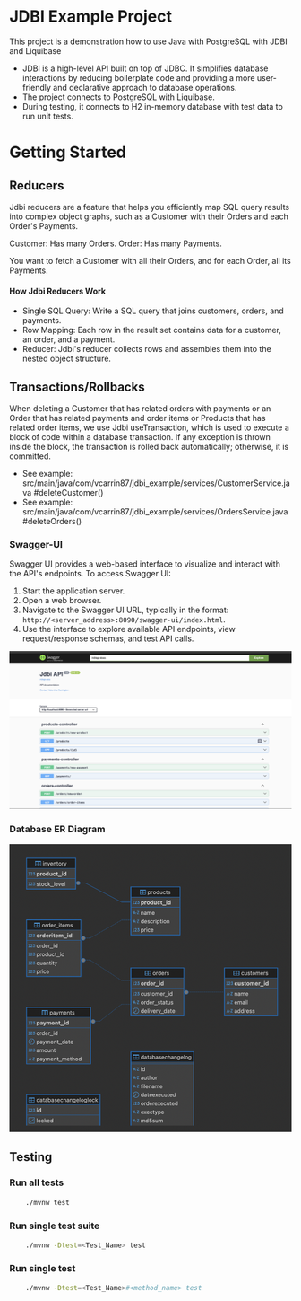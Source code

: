 # JDBI Example Project

This project is a demonstration how to use Java with PostgreSQL with JDBI and Liquibase

* JDBI is a high-level API built on top of JDBC. It simplifies database interactions by reducing boilerplate code and providing a more user-friendly and declarative approach to database operations. 
* The project connects to PostgreSQL with Liquibase. 
* During testing, it connects to H2 in-memory database with test data to run unit tests.

# Getting Started

## Reducers

Jdbi reducers are a feature that helps you efficiently map SQL query results into complex object graphs, such as a Customer with their Orders and each Order's Payments.

Customer: Has many Orders.
Order: Has many Payments.

You want to fetch a Customer with all their Orders, and for each Order, all its Payments.

#### How Jdbi Reducers Work
* Single SQL Query: Write a SQL query that joins customers, orders, and payments.
* Row Mapping: Each row in the result set contains data for a customer, an order, and a payment.
* Reducer: Jdbi's reducer collects rows and assembles them into the nested object structure.

## Transactions/Rollbacks

When deleting a Customer that has related orders with payments or an Order that has related payments and order items or Products that has related order items, we use Jdbi useTransaction, which is used to execute a block of code within a database transaction. If any exception is thrown inside the block, the transaction is rolled back automatically; otherwise, it is committed. 
* See example: src/main/java/com/vcarrin87/jdbi_example/services/CustomerService.java #deleteCustomer()
* See example: src/main/java/com/vcarrin87/jdbi_example/services/OrdersService.java #deleteOrders()

### Swagger-UI

Swagger UI provides a web-based interface to visualize and interact with the API's endpoints.
To access Swagger UI:
1. Start the application server.
2. Open a web browser.
3. Navigate to the Swagger UI URL, typically in the format: `http://<server_address>:8090/swagger-ui/index.html`.
4. Use the interface to explore available API endpoints, view request/response schemas, and test API calls.

![swagger-ui](src/main/resources/static/swagger-ui.png)

### Database ER Diagram
![er-diagram](src/main/resources/static/er-diagram.png)

## Testing
### Run all tests
```bash
    ./mvnw test
```

### Run single test suite
```bash
    ./mvnw -Dtest=<Test_Name> test
```

### Run single test
```bash
    ./mvnw -Dtest=<Test_Name>#<method_name> test
```


